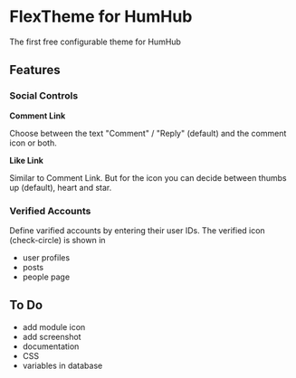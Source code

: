 # FlexTheme for HumHub

The first free configurable theme for HumHub

## Features

### Social Controls

**Comment Link**

Choose between the text "Comment" / "Reply" (default) and the comment icon or both.

**Like Link**

Similar to Comment Link. But for the icon you can decide between thumbs up (default), heart and star.

### Verified Accounts

Define varified accounts by entering their user IDs.
The verified icon (check-circle) is shown in
- user profiles
- posts
- people page

## To Do
- add module icon
- add screenshot
- documentation
- CSS
- variables in database

